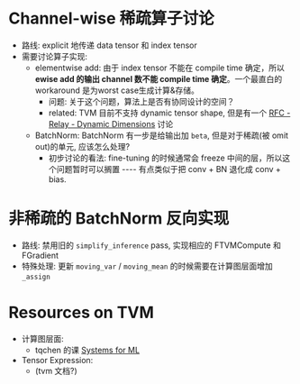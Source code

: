 # Channel-wise 稀疏算子讨论

- 路线: explicit 地传递 data tensor 和 index tensor
- 需要讨论算子实现:
  - elementwise add: 由于 index tensor 不能在 compile time 确定，所以 **ewise add 的输出 channel 数不能 compile time 确定**。一个最直白的 workaround 是为worst case生成计算&存储。
    - 问题: 关于这个问题，算法上是否有协同设计的空间？
    - related: TVM 目前不支持 dynamic tensor shape, 但是有一个 [RFC - Relay - Dynamic Dimensions](https://github.com/dmlc/tvm/issues/3042) 讨论
  - BatchNorm: BatchNorm 有一步是给输出加 `beta`, 但是对于稀疏(被 omit out)的单元, 应该怎么处理?
    - 初步讨论的看法: fine-tuning 的时候通常会 freeze 中间的层，所以这个问题暂时可以搁置 ---- 有点类似于把 conv + BN 退化成 conv + bias.
 
 # 非稀疏的 BatchNorm 反向实现
 
 - 路线: 禁用旧的 `simplify_inference` pass, 实现相应的 FTVMCompute 和 FGradient
 - 特殊处理: 更新 `moving_var` / `moving_mean` 的时候需要在计算图层面增加 `_assign` 
 
 # Resources on TVM
 
 - 计算图层面: 
   - tqchen 的课 [Systems for ML](https://dlsys.cs.washington.edu/)
 - Tensor Expression: 
   - (tvm 文档?)
